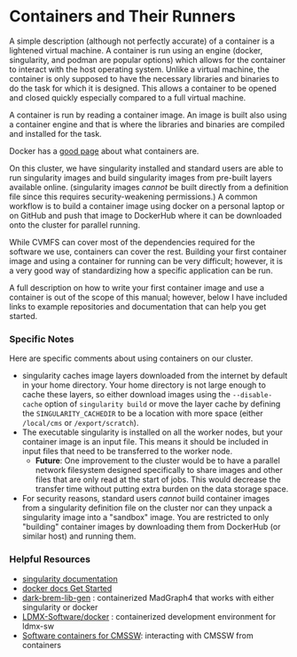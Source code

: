 # Containers and Their Runners

A simple description (although not perfectly accurate) of a container is a lightened virtual machine.
A container is run using an engine (docker, singularity, and podman are popular options) which allows
for the container to interact with the host operating system. Unlike a virtual machine, the container
is only supposed to have the necessary libraries and binaries to do the task for which it is designed.
This allows a container to be opened and closed quickly especially compared to a full virtual machine.

A container is run by reading a container image. An image is built also using a container engine and
that is where the libraries and binaries are compiled and installed for the task.

Docker has a [good page](https://www.docker.com/resources/what-container/) about what containers are.

On this cluster, we have singularity installed and standard users are able to run singularity images
and build singularity images from pre-built layers available online. (singularity images _cannot_ be
built directly from a definition file since this requires security-weakening permissions.) A common
workflow is to build a container image using docker on a personal laptop or on GitHub and push that 
image to DockerHub where it can be downloaded onto the cluster for parallel running.

While CVMFS can cover most of the dependencies required for the software we use, containers can 
cover the rest. Building your first container image and using a container for running can be very
difficult; however, it is a very good way of standardizing how a specific application can be run.

A full description on how to write your first container image and use a container is out of the scope
of this manual; however, below I have included links to example repositories and documentation that
can help you get started.

### Specific Notes

Here are specific comments about using containers on our cluster.

- singularity caches image layers downloaded from the internet by default in your home directory.
  Your home directory is not large enough to cache these layers, so either download images using
  the `--disable-cache` option of `singularity build` or move the layer cache by defining the
  `SINGULARITY_CACHEDIR` to be a location with more space (either `/local/cms` or `/export/scratch`).
- The executable singularity is installed on all the worker nodes, but your container image is an
  input file. This means it should be included in input files that need to be transferred to the
  worker node.
  - **Future**: One improvement to the cluster would be to have a parallel network filesystem designed
    specifically to share images and other files that are only read at the start of jobs. This would 
    decrease the transfer time without putting extra burden on the data storage space.
- For security reasons, standard users _cannot_ build container images from a singularity definition
  file on the cluster nor can they unpack a singularity image into a "sandbox" image. You are
  restricted to only "building" container images by downloading them from DockerHub (or similar host)
  and running them.

### Helpful Resources
- [singularity documentation](https://docs.sylabs.io/guides/3.8/user-guide/)
- [docker docs Get Started](https://docs.docker.com/get-started/)
- [dark-brem-lib-gen](https://github.com/tomeichlersmith/dark-brem-lib-gen) : containerized MadGraph4 
  that works with either singularity or docker
- [LDMX-Software/docker](https://github.com/LDMX-Software/docker) : containerized development environment
  for ldmx-sw
- [Software containers for CMSSW](https://awesome-workshop.github.io/docker-cms/): interacting with CMSSW from containers
